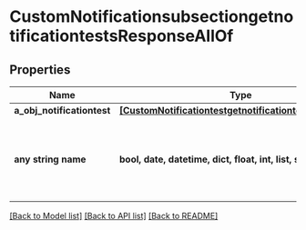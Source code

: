 # CustomNotificationsubsectiongetnotificationtestsResponseAllOf


## Properties
Name | Type | Description | Notes
------------ | ------------- | ------------- | -------------
**a_obj_notificationtest** | [**[CustomNotificationtestgetnotificationtestsResponse]**](CustomNotificationtestgetnotificationtestsResponse.md) |  | 
**any string name** | **bool, date, datetime, dict, float, int, list, str, none_type** | any string name can be used but the value must be the correct type | [optional]

[[Back to Model list]](../README.md#documentation-for-models) [[Back to API list]](../README.md#documentation-for-api-endpoints) [[Back to README]](../README.md)


